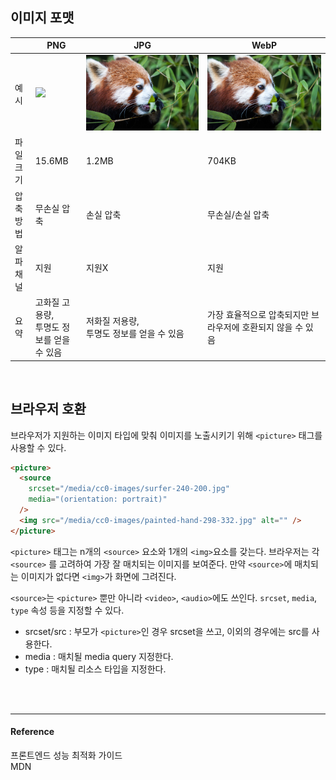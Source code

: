 ## 이미지 포맷

|           | PNG                                             | JPG                                              | WebP                                                        |
| --------- | ----------------------------------------------- | ------------------------------------------------ | ----------------------------------------------------------- |
| 예시      | <img src="./photo.png" />                       | <img src="./photo.jpg" />                        | <img src="./photo.webp" />                                  |
| 파일 크기 | 15.6MB                                          | 1.2MB                                            | 704KB                                                       |
| 압축 방법 | 무손실 압축                                     | 손실 압축                                        | 무손실/손실 압축                                            |
| 알파 채널 | 지원                                            | 지원X                                            | 지원                                                        |
| 요약      | 고화질 고용량, <br/> 투명도 정보를 얻을 수 있음 | 저화질 저용량, <br /> 투명도 정보를 얻을 수 있음 | 가장 효율적으로 압축되지만 브라우저에 호환되지 않을 수 있음 |

<br />

## 브라우저 호환

브라우저가 지원하는 이미지 타입에 맞춰 이미지를 노출시키기 위해 `<picture>` 태그를 사용할 수 있다.

```html
<picture>
  <source
    srcset="/media/cc0-images/surfer-240-200.jpg"
    media="(orientation: portrait)"
  />
  <img src="/media/cc0-images/painted-hand-298-332.jpg" alt="" />
</picture>
```

`<picture>` 태그는 n개의 `<source>` 요소와 1개의 `<img>`요소를 갖는다. 브라우저는 각 `<source>` 를 고려하여 가장 잘 매치되는 이미지를 보여준다. 만약 `<source>`에 매치되는 이미지가 없다면 `<img>`가 화면에 그려진다.

`<source>`는 `<picture>` 뿐만 아니라 `<video>`, `<audio>`에도 쓰인다. `srcset`, `media`, `type` 속성 등을 지정할 수 있다.

- srcset/src : 부모가 `<picture>`인 경우 srcset을 쓰고, 이외의 경우에는 src를 사용한다.
- media : 매치될 media query 지정한다.
- type : 매치될 리소스 타입을 지정한다.

<br />
<br />

---

#### Reference

프론트엔드 성능 최적화 가이드  
MDN
